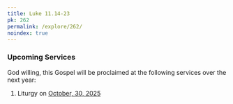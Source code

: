 ```yaml
---
title: Luke 11.14-23
pk: 262
permalink: /explore/262/
noindex: true
---
```


### Upcoming Services

God willing, this Gospel will be proclaimed at the following services over the next year:


1. Liturgy on [October, 30, 2025](https://orthocal.info/readings/gregorian/2025/10/30/)
